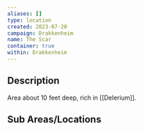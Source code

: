 ```yaml
---
aliases: []
type: location
created: 2023-07-20
campaign: Drakkenheim
name: The Scar
container: true
within: Drakkenheim
---
```


## Description

Area about 10 feet deep, rich in [[Delerium]].

## Sub Areas/Locations

<!-- QueryToSerialize: LIST FROM "DND - Drakkenheim/Locations" WHERE within = "The Scar" -->
